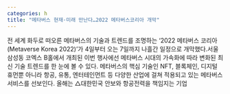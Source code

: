 ```yaml
---
categories: h
title: "메타버스 현재·미래 만난다…2022 메타버스코리아 개막"
---
```

전 세계 화두로 떠오른 메타버스의 기술과 트렌드를 조명하는 &lsquo;2022 메타버스 코리아(Metaverse Korea 2022)&rsquo;가 4일부터 오는 7일까지 나흘간 일정으로 개막했다.서울 삼성동 코엑스 B홀에서 개최된 이번 행사에선 메타버스 시대의 가속화에 따라 변화된 최신 기술 트렌드를 한 눈에 볼 수 있다. 메타버스의 핵심 기술인 NFT, 블록체인, 디지털 휴먼뿐 아니라 항공, 유통, 엔터테인먼트 등 다양한 산업에 걸쳐 적용되고 있는 메타버스 서비스를 선보인다. 올해는 △대한민국 안보와 항공전력을 책임지는 기업